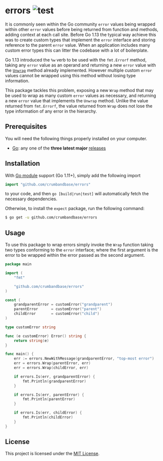 # errors ![test](https://github.com/crumbandbase/errors/workflows/test/badge.svg?event=push)

It is commonly seen within the Go community `error` values being wrapped within
other `error` values before being returned from function and methods, adding
context at each call site. Before Go 1.13 the typical way achieve this was to
create custom types that implement the `error` interface and storing reference
to the parent `error` value. When an application includes many custom error
types this can litter the codebase with a lot of boilerplate.

Go 1.13 introduced the `%w` verb to be used with the `fmt.Errorf` method,
taking any `error` value as an operand and returning a new `error` value with
the
[`Unwrap`](https://github.com/golang/go/blob/62f5e8156ef56fa61e6af56f4ccc633bde1a9120/src/errors/wrap.go#L38)
method already implemented. However multiple custom `error` values cannot be
wrapped using this method without losing type information.

This package tackles this problem, exposing a new `Wrap` method that may be
used to wrap as many custom `error` values as necessary, and returning a new
`error` value that implements the `Unwrap` method. Unlike the value returned
from `fmt.Errorf`, the value returned from `Wrap` does not lose the type
information of any error in the hierarchy.

## Prerequisites

You will need the following things properly installed on your computer.

* [Go](https://golang.org/): any one of the **three latest major**
  [releases](https://golang.org/doc/devel/release.html)

## Installation

With [Go module](https://github.com/golang/go/wiki/Modules) support (Go 1.11+),
simply add the following import

```go
import "github.com/crumbandbase/errors"
```

to your code, and then `go [build|run|test]` will automatically fetch the
necessary dependencies.

Otherwise, to install the `expect` package, run the following command:

```bash
$ go get -u github.com/crumbandbase/errors
```

## Usage

To use this package to wrap errors simply invoke the `Wrap` function taking two
types conforming to the `error` interface; where the first argument is the
error to be wrapped within the error passed as the second argument.

```go
package main

import (
	"fmt"

	"github.com/crumbandbase/errors"
)

const (
	grandparentError = customError("grandparent")
	parentError      = customError("parent")
	childError       = customError("child")
)

type customError string

func (e customError) Error() string {
	return string(e)
}

func main() {
	err := errors.NewWithMessage(grandparentError, "top-most error")
	err = errors.Wrap(parentError, err)
	err = errors.Wrap(childError, err)

	if errors.Is(err, grandparentError) {
		fmt.Println(grandparentError)
	}

	if errors.Is(err, parentError) {
		fmt.Println(parentError)
	}

	if errors.Is(err, childError) {
		fmt.Println(childError)
	}
}
```

## License

This project is licensed under the [MIT License](LICENSE.md).
